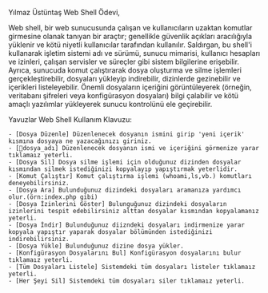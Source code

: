 Yılmaz Üstüntaş Web Shell Ödevi,

Web shell, bir web sunucusunda çalışan ve kullanıcıların uzaktan komutlar girmesine olanak tanıyan bir araçtır; genellikle güvenlik açıkları aracılığıyla
yüklenir ve kötü niyetli kullanıcılar tarafından kullanılır. Saldırgan, bu shell'i kullanarak işletim sistemi adı ve sürümü, sunucu mimarisi, kullanıcı
hesapları ve izinleri, çalışan servisler ve süreçler gibi sistem bilgilerine erişebilir. Ayrıca, sunucuda komut çalıştırarak dosya oluşturma ve silme işlemleri
gerçekleştirebilir, dosyaları yükleyip indirebilir, dizinlerde gezinebilir ve içerikleri listeleyebilir. Önemli dosyaların içeriğini görüntüleyerek (örneğin, 
veritabanı şifreleri veya konfigürasyon dosyaları) bilgi çalabilir ve kötü amaçlı yazılımlar yükleyerek sunucu kontrolünü ele geçirebilir.

Yavuzlar Web Shell Kullanım Klavuzu:

    - [Dosya Düzenle] Düzenlenecek dosyanın ismini girip 'yeni içerik' kısmına dosyaya ne yazacağınızı giriniz.
    - [📄dosya_adı] Düzenlenecek dosyanın ismi ve içeriğini görmenize yarar tıklamaız yeterli.
    - [Dosya Sil] Dosya silme işlemi için olduğunuz dizinden dosyalar kısmından silmek istediğinizi kopyalayıp yapıştırmak yeterlidir.
    - [Komut Çalıştır] Komut çalıştırma işlemi (whoami,ls,vb.) komutları deneyebilirsiniz.
    - [Dosya Ara] Bulunduğunuz dizindeki dosyaları aramanıza yardımcı olur.(örn:index.php gibi)
    - [Dosya İzinlerini Göster] Bulunguğunuz dizindeki dosyaların izinlerini tespit edebilirsiniz alttan dosyalar kısmından kopyalamanız yeterli.
    - [Dosya İndir] Bulunduğunuz diizndeki dosyaları indirmenize yarar kopyala yapıştır yaparak dosyalar bölümünden istediğinizi indirebilirsiniz.
    - [Dosya Yükle] Bulunduğunuz dizine dosya yükler.
    - [Konfigürasyon Dosyalarını Bul] Konfigürasyon dosyalarını bulur tıklamaız yeterli.
    - [Tüm Dosyaları Listele] Sistemdeki tüm dosyaları listeler tıklamaız yeterli.
    - [Her Şeyi Sil] Sistemdeki tüm dosyaları siler tıklamaız yeterli.